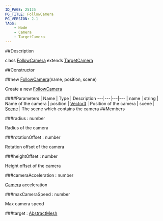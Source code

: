 ```yaml
---
ID_PAGE: 25125
PG_TITLE: FollowCamera
PG_VERSION: 2.1
TAGS:
    - Node
    - Camera
    - TargetCamera
---
```

##Description

class [FollowCamera](/classes/2.2/FollowCamera) extends [TargetCamera](/classes/2.2/TargetCamera)



##Constructor

##new [FollowCamera](/classes/2.2/FollowCamera)(name, position, scene)

Create a new [FollowCamera](/classes/2.2/FollowCamera)

####Parameters
 | Name | Type | Description
---|---|---|---
 | name | string |  Name of the camera
 | position | [Vector3](/classes/2.2/Vector3) |  Position of the camera
 | scene | [Scene](/classes/2.2/Scene) |  The scene which contains the camera
##Members

###radius : number

Radius of the camera

###rotationOffset : number

Rotation offset of the camera

###heightOffset : number

Height offset of the camera

###cameraAcceleration : number

[Camera](/classes/2.2/Camera) acceleration

###maxCameraSpeed : number

Max camera speed

###target : [AbstractMesh](/classes/2.2/AbstractMesh)



